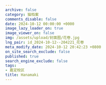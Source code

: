 ```yaml
---
archive: false
category: 猫档案
comments_disable: false
date: 2024-10-12 00:00:00 +0000
image_lazy_loader_on: true
image_viewer_on: false
img: /assets/upload/封面图/花卷.jpg
lng_pair: id_2024-10-12--204221_花卷
meta_modify_date: 2024-10-12 20:42:23 +0800
on_site_search_exclude: false
published: true
search_engine_exclude: false
tags:
- 嘉定校区
title: Hanamaki
---
```

